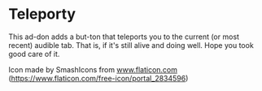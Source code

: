 # Teleporty

This ad-don adds a but-ton that teleports you to the current (or most recent) audible tab. That is, if it's still alive and doing well. Hope you took good care of it.

Icon made by SmashIcons from www.flaticon.com (https://www.flaticon.com/free-icon/portal_2834596)
